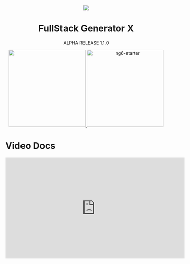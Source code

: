 <div align="center">
  <img src="http://s32.postimg.org/kmz8cz8xh/FSGX_logo_lg.png">
  <h1> FullStack Generator X</h1>
    <span>ALPHA RELEASE 1.1.0</span>
</div>

<p align="center">
  <a href="https://github.com/FullstackAcademy/fsg" target="_blank">
    <img src="https://camo.githubusercontent.com/a4bc37048dad62727bb1e10d457d249f24a82f1f/68747470733a2f2f6a6c61752d6275636b65742d312e73332e616d617a6f6e6177732e636f6d2f75706c6f6164732f746f7069632f696d6167652f34322f66756c6c737461636b2e706e67" width="240px;">
  </a>
  <a href="https://angularclass.com" target="_blank">
    <img src="https://cloud.githubusercontent.com/assets/1016365/9864650/93a5660a-5b00-11e5-8716-a0d538d12913.png" alt="ng6-starter" width="240px;" >
  </a>
</p>

# Video Docs

<iframe width="560" height="315" src="https://www.youtube.com/embed/EBRaBVcj40Y" frameborder="0" allowfullscreen></iframe>
